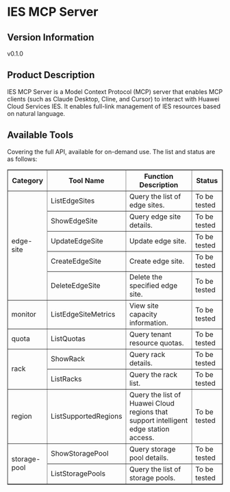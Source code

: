 # IES MCP Server

## Version Information
v0.1.0

## Product Description

IES MCP Server is a Model Context Protocol (MCP) server that enables MCP clients (such as Claude Desktop, Cline, and Cursor) to interact with Huawei Cloud Services IES. It enables full-link management of IES resources based on natural language.

## Available Tools

Covering the full API, available for on-demand use. The list and status are as follows:

<html>
<head></head>
<body>
<table border="1" cellspacing="0" cellpadding="5">
<tbody>
<tr>
<th>Category</th>
<th>Tool Name</th>
<th>Function Description</th>
<th>Status</th>
</tr>
<tr>
<td rowspan="5">edge-site</td>
<td>ListEdgeSites</td>
<td>Query the list of edge sites. </td>
<td>To be tested</td>
</tr>
<tr>
<td>ShowEdgeSite</td>
<td>Query edge site details. </td>
<td>To be tested</td>
</tr>
<tr>
<td>UpdateEdgeSite</td>
<td>Update edge site. </td>
<td>To be tested</td>
</tr>
<tr>
<td>CreateEdgeSite</td>
<td>Create edge site. </td>
<td>To be tested</td>
</tr>
<tr>
<td>DeleteEdgeSite</td>
<td>Delete the specified edge site. </td>
<td>To be tested</td>
</tr>
<tr>
<td rowspan="1">monitor</td>
<td>ListEdgeSiteMetrics</td>
<td>View site capacity information. </td>
<td>To be tested</td>
</tr>
<tr>
<td rowspan="1">quota</td>
<td>ListQuotas</td>
<td>Query tenant resource quotas. </td>
<td>To be tested</td>
</tr>
<tr>
<td rowspan="2">rack</td>
<td>ShowRack</td>
<td>Query rack details. </td>
<td>To be tested</td>
</tr>
<tr>
<td>ListRacks</td>
<td>Query the rack list. </td>
<td>To be tested</td>
</tr>
<tr>
<td rowspan="1">region</td>
<td>ListSupportedRegions</td>
<td>Query the list of Huawei Cloud regions that support intelligent edge station access. </td>
<td>To be tested</td>
</tr>
<tr>
<td rowspan="2">storage-pool</td>
<td>ShowStoragePool</td>
<td>Query storage pool details. </td>
<td>To be tested</td>
</tr>
<tr>
<td>ListStoragePools</td>
<td>Query the list of storage pools. </td>
<td>To be tested</td>
</tr>
</tbody>
</table>
</body>
</html>